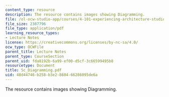 ```yaml
---
content_type: resource
description: The resource contains images showing Diagramming.
file: /ol-ocw-studio-app/courses/4-101-experiencing-architecture-studio-spring-2003/48d44746b258b3e2860466286095de6a_5c_Diagramming.pdf
file_size: 2387796
file_type: application/pdf
learning_resource_types:
- Lecture Notes
license: https://creativecommons.org/licenses/by-nc-sa/4.0/
ocw_type: OCWFile
parent_title: Lecture Notes
parent_type: CourseSection
parent_uid: fda8192b-6a99-ef00-d5cf-3c66599495b8
resourcetype: Document
title: 5c_Diagramming.pdf
uid: 48d44746-b258-b3e2-8604-66286095de6a
---
```

The resource contains images showing Diagramming.